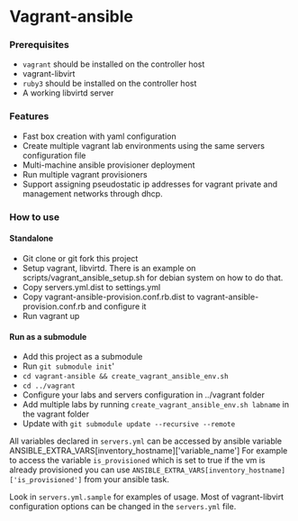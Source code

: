 # Vagrant-ansible

### Prerequisites
- `vagrant` should be installed on the controller host
- vagrant-libvirt
- `ruby3` should be installed on the controller host
- A working libvirtd server

### Features
- Fast box creation with yaml configuration
- Create multiple vagrant lab environments using the same servers configuration file
- Multi-machine ansible provisioner deployment
- Run multiple vagrant provisioners
- Support assigning pseudostatic ip addresses for vagrant private and management networks through dhcp.

### How to use

#### Standalone

- Git clone or git fork this project
- Setup vagrant, libvirtd. There is an example on scripts/vagrant_ansible_setup.sh for debian system on how to do that.
- Copy servers.yml.dist to settings.yml
- Copy vagrant-ansible-provision.conf.rb.dist to vagrant-ansible-provision.conf.rb and configure it
- Run vagrant up

#### Run as a submodule
- Add this project as a submodule
- Run `git submodule init`'
- `cd vagrant-ansible && create_vagrant_ansible_env.sh`
- `cd ../vagrant`
- Configure your labs and servers configuration in ../vagrant folder
- Add multiple labs by running `create_vagrant_ansible_env.sh labname` in the vagrant folder
- Update with `git submodule update --recursive --remote`


All variables declared in `servers.yml` can be accessed by ansible variable ANSIBLE_EXTRA_VARS[inventory_hostname]['variable_name']
For example to access the variable `is_provisioned` which is set to true if the vm is already provisioned you can use `ANSIBLE_EXTRA_VARS[inventory_hostname]['is_provisioned']` from your ansible task.

Look in `servers.yml.sample` for examples of usage. Most of vagrant-libvirt configuration options can be changed in the `servers.yml` file.